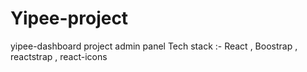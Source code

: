# Yipee-project
yipee-dashboard  project  admin panel
Tech stack :- React , Boostrap , reactstrap , react-icons
